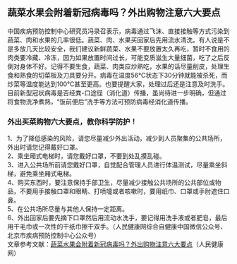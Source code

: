 ## 蔬菜水果会附着新冠病毒吗？外出购物注意六大要点  
中国疾病预防控制中心研究员冯录召表示，病毒通过飞沫、直接接触等方式污染到蔬菜、肉和水果的几率很低。蔬菜、肉、水果买回家后先用流水清洗。有人说是不是多放几天比较安全，我们建议新鲜蔬菜、水果不要放置太久再吃，暂时不食用的肉类要冷藏、冷冻，因为如果放置时间过长，可能变质滋生大量细菌，吃了之后反倒对身体不好。记得不要生食，蔬菜、肉类应炒熟吃，水果的话尽量削皮，处理生食和熟食的切菜板及刀具要分开。病毒在温度56℃状态下30分钟就能被杀死，而炒菜等温度能达到100℃甚至更高。也要提醒大家，处理过后还是注意及时洗手。目前新型冠状病毒是否经粪-口途径（消化道）传播，虽尚待进一步明确，但通过将食物洗净煮熟，“饭前便后”洗手等方法可预防病毒经消化道传播。  
### 外出买菜购物六大要点，教你科学防护！  
1、为了降低感染的风险，请您尽量减少外出活动，减少到人员聚集的公共场所，外出时请您记得戴好口罩。  
2、乘坐厢式电梯时，请您戴好口罩，不要到处乱摸乱碰。  
3、进入公共场所前请您戴好口罩，自觉配合管理人员进行体温测试，尽量乘坐斜梯，避免乘坐厢式电梯。  
4、购买东西时，要注意保持手部卫生，尽量减少接触公共场所的公共部位或物品，不要用手接触口罩和眼睛、打喷嚏或者咳嗽时，要用纸巾、口罩或手肘遮住口鼻。  
5、在公共场所尽量与其他人保持一定距离。  
6、外出回家后要先摘下口罩然后用流动水洗手，要记得用洗手液或者肥皂，最后用干毛巾或一次性的干纸巾擦干双手。（人民健康网综合自健康中国微信公众号、北京市疾病预防控制中心公众号）  
文章参考文献：<a href="http://health.people.com.cn/n1/2020/0212/c14739-31582651.html">蔬菜水果会附着新冠病毒吗？外出购物注意六大要点</a>（人民健康网）  
